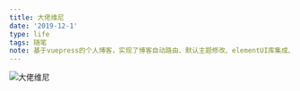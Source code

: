 ```yaml
---
title: 大佬维尼
date: '2019-12-1'
type: life
tags: 随笔
note: 基于vuepress的个人博客，实现了博客自动路由、默认主题修改、elementUI库集成、mp3背景播放、标签墙、评论功能
---
```

![大佬维尼](https://eric-sheng-1300164148.cos.ap-guangzhou.myqcloud.com/2019/10/18/a9c5d03118dad55e9a79dde6175a5ad9.jpg) 

